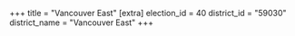+++
title = "Vancouver East"
[extra]
election_id = 40
district_id = "59030"
district_name = "Vancouver East"
+++
